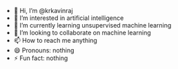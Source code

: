 - 👋 Hi, I’m @krkavinraj
- 👀 I’m interested in artificial intelligence
- 🌱 I’m currently learning unsupervised machine learning
- 💞️ I’m looking to collaborate on machine learning
- 📫 How to reach me anything 
- 😄 Pronouns: nothing
- ⚡ Fun fact: nothing 

<!---
krkavinraj/krkavinraj is a ✨ special ✨ repository because its `README.md` (this file) appears on your GitHub profile.
You can click the Preview link to take a look at your changes.
--->

